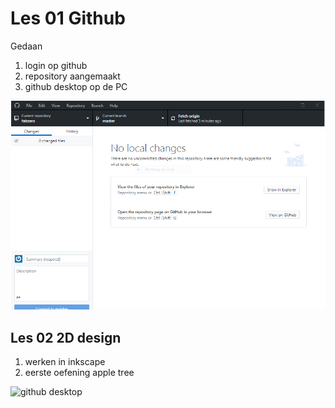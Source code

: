 # Les 01 Github

Gedaan

1. login op github
2. repository aangemaakt
3. github desktop op de PC

![github desktop](gitdesktop.PNG)
## Les 02 2D design

1. werken in inkscape
2. eerste oefening apple tree 

![github desktop](appletree.PNG)

